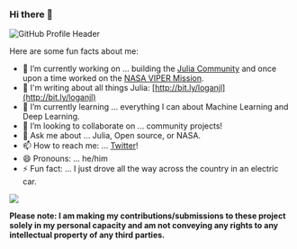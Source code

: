 ### Hi there 👋

<!--
**logankilpatrick/logankilpatrick** is a ✨ _special_ ✨ repository because its `README.md` (this file) appears on your GitHub profile.
-->

![GitHub Profile Header](https://user-images.githubusercontent.com/35577566/143617122-f7257d3b-430d-44ce-80dc-7d90fb736b2c.png)

Here are some fun facts about me:

- 🔭 I’m currently working on ... building the [Julia Community](https://julialang.org/community/) and once upon a time worked on the [NASA VIPER Mission](https://www.nasa.gov/feature/new-viper-lunar-rover-to-map-water-ice-on-the-moon/). 
- 📝 I'm writing about all things Julia: [http://bit.ly/loganjl](http://bit.ly/loganjl)
- 🌱 I’m currently learning ... everything I can about Machine Learning and Deep Learning.
- 👯 I’m looking to collaborate on ... community projects! 
- 💬 Ask me about ... Julia, Open source, or NASA. 
- 📫 How to reach me: ... [Twitter](https://twitter.com/OfficialLoganK)! 
- 😄 Pronouns: ... he/him
- ⚡ Fun fact: ... I just drove all the way across the country in an electric car.

![](https://komarev.com/ghpvc/?username=logankilpatrick&color=blueviolet)

__Please note: I am making my contributions/submissions to these project solely in my personal capacity and am not conveying any rights to any intellectual property of any third parties.__
